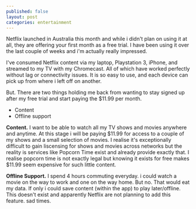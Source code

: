 ```yaml
---
published: false
layout: post
categories: entertainment
---
```


Netflix launched in Australia this month and while i didn't plan on using it at all, they are offering your first month as a free trial. I have been using it over the last couple of weeks and i'm actually really impressed.

I've consumed Netflix content via my laptop, Playstation 3, iPhone, and streamed to my TV with my Chromecast. All of which have worked perfectly without lag or connectivity issues. It is so easy to use, and each device can pick up from where i left off on another.

But. There are two things holding me back from wanting to stay signed up after my free trial and start paying the $11.99 per month. 

- Content
- Offline support

**Content.** I want to be able to watch all my TV shows and movies anywhere and anytime. At this stage i will be paying $11.99 for access to a couple of my shows and a small selection of movies. I realise it's exceptionally difficult to gain liscensing for shows and movies across networks but the reality is services like Popcorn Time exist and already provide exactly that. I realise popcorn time is not exactly legal but knowing it exists for free makes $11.99 seem expensive for such little content.

**Offline Support.** I spend 4 hours commuting everyday. i could watch a movie on the way to work and one on the way home. But no. That would eat my data. If only i could save content (within the app) to play later/offline. This doesn't exist and apparently Netflix are not planning to add this feature. sad times.

